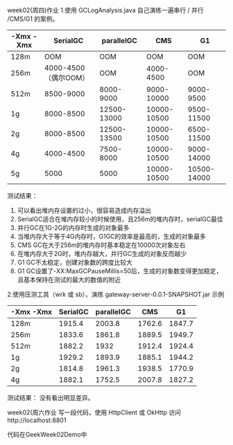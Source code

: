 week02(周四)作业
1.使用 GCLogAnalysis.java 自己演练一遍串行 / 并行 /CMS/G1 的案例。

| -Xmx -Xmx | SerialGC | parallelGC | CMS | G1 |
|----|----|----|----|----|
|128m|OOM|OOM|OOM|OOM|
|256m|4000-4500（偶尔OOM）|OOM|4000-4500|OOM|
|512m|8500-9000|8000-9000|9000-10000|9000-9500|
|1g|8000-8500|12500-13000|10000-10500|9500-11500|
|2g|8000-8500|12500-13500|10000-10500|6500-11500|
|4g|4000-4500|7500-8000|10000-10500|9000-14000|
|5g|5000|5000|10000-10500|10500-14000|

测试结果：
1.	可以看出堆内存设置的过小，很容易造成内存溢出
2.	SerialGC适合在堆内存较小的时候使用，且256m的堆内存时，serialGC最佳
3.	并行GC在1G-2G的内存时生成的对象最多
4.	当堆内存大于等于4G内存时，G1GC的效率是最高的，生成的对象最多
5.	CMS GC在大于256m的堆内存时基本稳定在10000次对象左右
6.	在堆内存大于2G时，堆内存越大，并行GC生成的对象反而越少
7.	G1 GC不太稳定，创建对象数的跨度比较大
8.	G1 GC设置了-XX:MaxGCPauseMillis=50后，生成的对象数变得更加稳定，且基本保持在测试的最大的数值的附近


2.使用压测工具（wrk 或 sb），演练 gateway-server-0.0.1-SNAPSHOT.jar 示例

| -Xmx -Xmx | SerialGC | parallelGC | CMS | G1 |
|----|----|----|----|----|
|128m|1915.4|2003.8|1762.6|1847.7|
|256m|1833.6|1861.8|1889.5|1949.7|
|512m|1882.2|1932|1912.4|1924.4|
|1g|1929.2|1893.9|1885.1|1944.2|
|2g|1814.8|1961.3|1938.5|1770.9|
|4g|1882.1|1752.5|2007.8|1827.2|

测试结果：
没有看出明显差异。

week02(周六作业
写一段代码，使用 HttpClient 或 OkHttp 访问 http://localhost:8801 

代码在GeekWeek02Demo中



